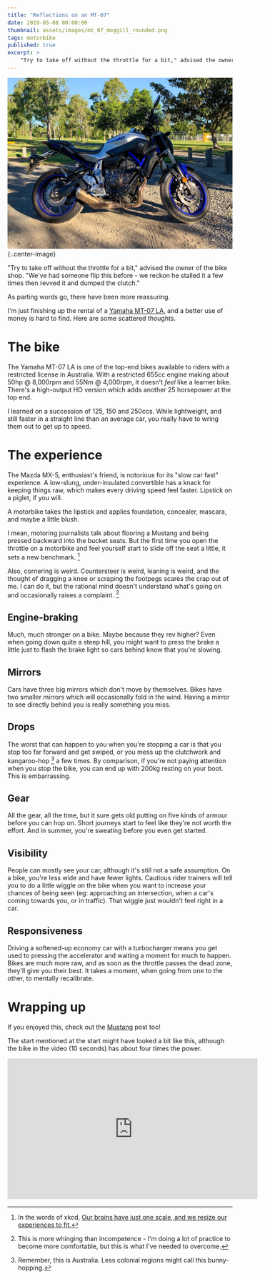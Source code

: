 ```yaml
---
title: "Reflections on an MT-07"
date: 2019-05-08 00:00:00
thumbnail: assets/images/mt_07_moggill_rounded.png
tags: motorbike
published: true
excerpt: >
    "Try to take off without the throttle for a bit," advised the owner of the bike shop. "We've had someone flip this before - we reckon he stalled it a few times then revved it and dumped the clutch."
---
```


![The MT-07 at a distant park.](/assets/images/mt_07_moggill.jpg){:.center-image}

"Try to take off without the throttle for a bit," advised the owner of the bike shop. "We've had someone flip this before - we reckon he stalled it a few times then revved it and dumped the clutch."

As parting words go, there have been more reassuring.

I'm just finishing up the rental of a [Yamaha MT-07 LA](https://www.yamaha-motor.com.au/products/motorcycle/road/maximum-torque/mt-07la), and a better use of money is hard to find. Here are some scattered thoughts.

# The bike

The Yamaha MT-07 LA is one of the top-end bikes available to riders with a restricted license in Australia. With a restricted 655cc engine making about 50hp @ 8,000rpm and 55Nm @ 4,000rpm, it doesn't *feel* like a learner bike. There's a high-output HO version which adds another 25 horsepower at the top end.

I learned on a succession of 125, 150 and 250ccs. While lightweight, and still faster in a straight line than an average car, you really have to wring them out to get up to speed.

# The experience

The Mazda MX-5, enthusiast's friend, is notorious for its "slow car fast" experience. A low-slung, under-insulated convertible has a knack for keeping things raw, which makes every driving speed feel faster. Lipstick on a piglet, if you will.

A motorbike takes the lipstick and applies foundation, concealer, mascara, and maybe a little blush.

I mean, motoring journalists talk about flooring a Mustang and being pressed backward into the bucket seats. But the first time you open the throttle on a motorbike and feel yourself start to slide off the seat a little, it sets a new benchmark. [^1]

[^1]: In the words of xkcd, [Our brains have just one scale, and we resize our experiences to fit.](https://xkcd.com/915/)

Also, cornering is weird. Countersteer is weird, leaning is weird, and the thought of dragging a knee or scraping the footpegs scares the crap out of me. I can do it, but the rational mind doesn't understand what's going on and occasionally raises a complaint. [^2]

[^2]: This is more whinging than incompetence - I'm doing a lot of practice to become more comfortable, but this is what I've needed to overcome.

## Engine-braking

Much, much stronger on a bike. Maybe because they rev higher? Even when going down quite a steep hill, you might want to press the brake a little just to flash the brake light so cars behind know that you're slowing.

## Mirrors

Cars have three big mirrors which don't move by themselves. Bikes have two smaller mirrors which will occasionally fold in the wind. Having a mirror to see directly behind you is really something you miss.

## Drops

The worst that can happen to you when you're stopping a car is that you stop too far forward and get swiped, or you mess up the clutchwork and kangaroo-hop [^3] a few times. By comparison, if you're not paying attention when you stop the bike, you can end up with 200kg resting on your boot. This is embarrassing.

[^3]: Remember, this is Australia. Less colonial regions might call this bunny-hopping.

## Gear

All the gear, all the time, but it sure gets old putting on five kinds of armour before you can hop on. Short journeys start to feel like they're not worth the effort. And in summer, you're sweating before you even get started.

## Visibility

People can mostly see your car, although it's still not a safe assumption. On a bike, you're less wide and have fewer lights. Cautious rider trainers will tell you to do a little wiggle on the bike when you want to increase your chances of being seen (eg: approaching an intersection, when a car's coming towards you, or in traffic). That wiggle just wouldn't feel right in a car.

## Responsiveness

Driving a softened-up economy car with a turbocharger means you get used to pressing the accelerator and waiting a moment for much to happen. Bikes are much more raw, and as soon as the throttle passes the dead zone, they'll give you their best. It takes a moment, when going from one to the other, to mentally recalibrate.

# Wrapping up

If you enjoyed this, check out the [Mustang](https://blog.lord.geek.nz/2018/08/22/dream-car-on-a-budget/) post too!

The start mentioned at the start might have looked a bit like this, although the bike in the video (10 seconds) has about four times the power.

<iframe width="560" height="315" src="https://www.youtube-nocookie.com/embed/Gpk-ACFRmIU" frameborder="0" allow="accelerometer; autoplay; encrypted-media; gyroscope; picture-in-picture" allowfullscreen></iframe>
